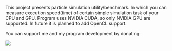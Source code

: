 This project presents particle simulation utility/benchmark.
In which you can measure execution speed(time) of certain simple simulation task of your CPU and GPU.
Program uses NVIDIA CUDA, so only NVIDIA GPU are supported.
In future it is planned to add OpenCL support.

You can support me and my program development by donating:


[![](https://www.paypalobjects.com/en_US/i/btn/btn_donateCC_LG.gif)](https://www.paypal.com/cgi-bin/webscr?cmd=_s-xclick&hosted_button_id=36KPPJDYGLKUY)
